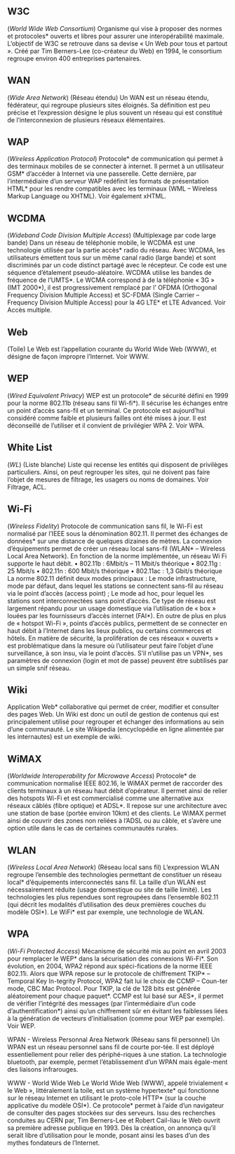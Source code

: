 ## W3C
(*World Wide Web Consortium*)
Organisme qui vise à proposer des normes et protocoles* ouverts et libres pour assurer une interopérabilité maximale.
L’objectif de W3C se retrouve dans sa devise « Un Web pour tous et partout ». 
Créé par Tim Berners-Lee (co-créateur du Web) en 1994, le consortium regroupe environ 400 entreprises partenaires. 

## WAN
(*Wide Area Network*)
(Réseau étendu)
Un WAN est un réseau étendu, fédérateur, qui regroupe plusieurs sites éloignés.
Sa définition est peu précise et l’expression désigne le plus souvent un réseau qui est constitué de l’interconnexion de plusieurs réseaux élémentaires.

## WAP
(*Wireless Application Protocol*)
Protocole* de communication qui permet à des terminaux mobiles de se connecter à internet. 
Il permet à un utilisateur GSM* d’accéder à Internet via une passerelle. 
Cette dernière, par l’intermédiaire d’un serveur WAP redéfinit les formats de présentation HTML* pour les rendre compatibles avec les terminaux (WML – Wireless Markup Language ou XHTML).
Voir également xHTML.

## WCDMA
(*Wideband Code Division Multiple Access*)
(Multiplexage par code large bande)
Dans un réseau de téléphonie mobile, le WCDMA est une technologie utilisée par la partie accès* radio du réseau. 
Avec WCDMA, les utilisateurs émettent tous sur un même canal radio (large bande) et sont discriminés par un code distinct partagé avec le récepteur. 
Ce code est une séquence d’étalement pseudo-aléatoire. 
WCDMA utilise les bandes de fréquence de l’UMTS*. 
Le WCMA correspond à de la téléphonie « 3G » (IMT 2000*), il est progressivement remplacé par l’ OFDMA (Orthogonal Frequency Division Multiple Access) et SC-FDMA (Single Carrier – Frequency Division Multiple Access) pour la 4G LTE* et LTE Advanced. 
Voir Accès multiple.

## Web
(Toile)
Le Web est l’appellation courante du World Wide Web (WWW), et désigne de façon impropre l’Internet.
Voir WWW.

## WEP
(*Wired Equivalent Privacy*)
WEP est un protocole* de sécurité défini en 1999 pour la norme 802.11b (réseau sans fil Wi-fi*).
Il sécurise les échanges entre un point d’accès sans-fil et un terminal. 
Ce protocole est aujourd’hui considéré comme faible et plusieurs failles ont été mises à jour. 
Il est déconseillé de l’utiliser et il convient de privilégier WPA 2.
Voir WPA.

## White List
(*WL*)
(Liste blanche)
Liste qui recense les entités qui disposent de privilèges particuliers. 
Ainsi, on peut regrouper les sites, qui ne doivent pas faire l’objet de mesures de filtrage, les usagers ou noms de domaines. 
Voir Filtrage, ACL.

## Wi-Fi
(*Wireless Fidelity*)
Protocole de communication sans fil, le Wi-Fi est normalisé par l’IEEE sous la dénomination 802.11. 
Il permet des échanges de données* sur une distance de quelques dizaines de mètres. 
La connexion d’équipements permet de créer un réseau local sans-fil (WLAN* – Wireless Local Area Network). 
En fonction de la norme implémentée, un réseau Wi Fi supporte le haut débit.
• 802.11b : 6Mbit/s – 11 Mbit/s théorique
• 802.11g : 25 Mbit/s
• 802.11n : 600 Mbit/s théorique
• 802.11ac : 1,3 Gbit/s théorique
La norme 802.11 définit deux modes principaux :
Le mode infrastructure, mode par défaut, dans lequel les stations se connectent sans-fil au réseau via le point d’accès (access point) ;
Le mode ad hoc, pour lequel les stations sont interconnectées sans point d’accès.
Ce type de réseau est largement répandu pour un usage domestique via l’utilisation de « box » louées par les fournisseurs d’accès internet (FAI*). 
En outre de plus en plus de « hotspot Wi-Fi », points d’accès publics, permettent de se connecter en haut débit à l’Internet dans les lieux publics, ou certains commerces et hôtels.
En matière de sécurité, la prolifération de ces réseaux « ouverts » est problématique dans la mesure où l’utilisateur peut faire l’objet d’une surveillance, à son insu, via le point d’accès. 
S’il n’utilise pas un VPN*, ses paramètres de connexion (login et mot de passe) peuvent être subtilisés par un simple snif réseau. 

## Wiki
Application Web* collaborative qui permet de créer, modifier et consulter des pages Web.
Un Wiki est donc un outil de gestion de contenus qui est principalement utilisé pour regrouper et échanger des informations au sein d’une communauté.
Le site Wikipedia (encyclopédie en ligne alimentée par les internautes) est un exemple de wiki.

## WiMAX
(*Worldwide Interoperability for Microwave Access*)
Protocole* de communication normalisé IEEE 802.16, le WiMAX permet de raccorder des clients terminaux à un réseau haut débit d’opérateur.
Il permet ainsi de relier des hotspots Wi-Fi et est commercialisé comme une alternative aux réseaux câblés (fibre optique) et ADSL*.
Il repose sur une architecture avec une station de base (portée environ 10km) et des clients. 
Le WiMAX permet ainsi de couvrir des zones non reliées à l’ADSL ou au câble, et s’avère une option utile dans le cas de certaines communautés rurales.

## WLAN
(*Wireless Local Area Network*)
(Réseau local sans fil)
L’expression WLAN regroupe l’ensemble des technologies permettant de constituer un réseau local* d’équipements interconnectés sans fil.
La taille d’un WLAN est nécessairement réduite (usage domestique ou site de taille limité).
Les technologies les plus rependues sont regroupées dans l’ensemble 802.11 (qui décrit les modalités d’utilisation des deux premières couches du modèle OSI*).
Le WiFi* est par exemple, une technologie de WLAN.

## WPA
(*Wi-Fi Protected Access*)
Mécanisme de sécurité mis au point en avril 2003 pour remplacer le WEP* dans la sécurisation des connexions Wi-Fi*. 
Son évolution, en 2004, WPA2 répond aux spéci-fications de la norme IEEE 802.11i. 
Alors que WPA repose sur le protocole de chiffrement TKIP* – Temporal Key In-tegrity Protocol, WPA2 fait lui le choix de CCMP – Coun-ter mode, CBC Mac Protocol. 
Pour TKIP, la clé de 128 bits est générée aléatoirement pour chaque paquet*. 
CCMP est lui basé sur AES*, il permet de vérifier l’intégrité des messages (par l’intermédiaire d’un code d’authentification*) ainsi qu’un chiffrement sûr en évitant les faiblesses liées à la génération de vecteurs d’initialisation (comme pour WEP par exemple).
Voir WEP.

WPAN - Wireless Personnal Area Network
(Réseau sans fil personnel)
Un WPAN est un réseau personnel sans fil de courte por-tée. Il est déployé essentiellement pour relier des périphé-riques à une station. La technologie bluetooth, par exemple, permet l’établissement d’un WPAN mais égale-ment des liaisons infrarouges.

WWW - World Wide Web
Le World Wide Web (WWW), appelé trivialement « le Web », littéralement la toile, est un système hypertexte* qui fonctionne sur le réseau Internet en utilisant le proto-cole HTTP* (sur la couche applicative du modèle OSI*). Ce protocole* permet à l’aide d’un navigateur de consulter des pages stockées sur des serveurs. Issu des recherches conduites au CERN par, Tim Berners-Lee et Robert Cail-liau le Web ouvrit sa première adresse publique en 1993. Dès la création, on annonça qu’il serait libre d’utilisation pour le monde, posant ainsi les bases d’un des mythes fondateurs de l’Internet.
